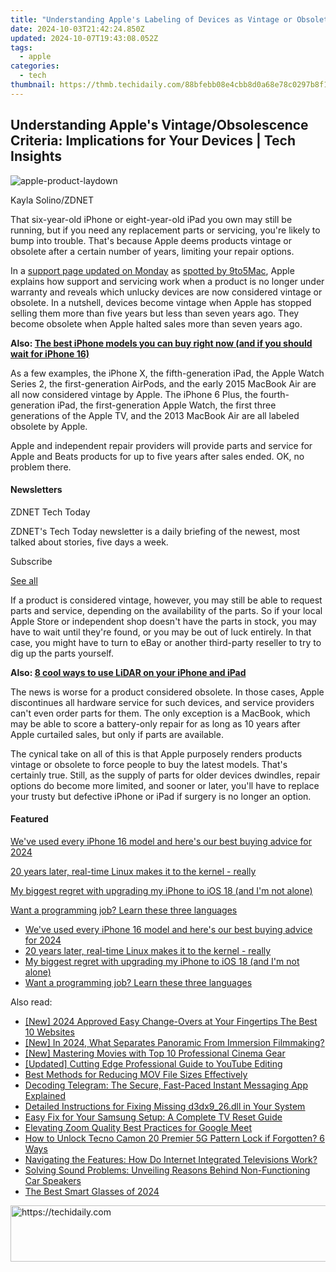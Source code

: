 ```yaml
---
title: "Understanding Apple's Labeling of Devices as Vintage or Obsolete: Implications & Explanations"
date: 2024-10-03T21:42:24.850Z
updated: 2024-10-07T19:43:08.052Z
tags:
  - apple
categories:
  - tech
thumbnail: https://thmb.techidaily.com/88bfebb08e4cbb8d0a68e78c0297b8f1e363343f342702915251fd121c5a13e0.jpg
---
```


## Understanding Apple's Vintage/Obsolescence Criteria: Implications for Your Devices | Tech Insights

![apple-product-laydown](https://www.zdnet.com/a/img/resize/383dd88092420dfc946002d73344a8c4b508ace3/2024/03/22/9de5d742-201a-463f-9a0f-946732da347f/rotated-1711135723-img-1307.jpg?auto=webp&width=1280)

Kayla Solino/ZDNET

That six-year-old iPhone or eight-year-old iPad you own may still be running, but if you need any replacement parts or servicing, you're likely to bump into trouble. That's because Apple deems products vintage or obsolete after a certain number of years, limiting your repair options.

In a [support page updated on Monday](https://support.apple.com/en-us/102772) as [spotted by 9to5Mac](https://9to5mac.com/2024/07/01/apple-says-these-three-products-are-now-vintage/), Apple explains how support and servicing work when a product is no longer under warranty and reveals which unlucky devices are now considered vintage or obsolete. In a nutshell, devices become vintage when Apple has stopped selling them more than five years but less than seven years ago. They become obsolete when Apple halted sales more than seven years ago.

**Also: [The best iPhone models you can buy right now (and if you should wait for iPhone 16)](https://www.zdnet.com/article/best-iphone/)**

As a few examples, the iPhone X, the fifth-generation iPad, the Apple Watch Series 2, the first-generation AirPods, and the early 2015 MacBook Air are all now considered vintage by Apple. The iPhone 6 Plus, the fourth-generation iPad, the first-generation Apple Watch, the first three generations of the Apple TV, and the 2013 MacBook Air are all labeled obsolete by Apple.

Apple and independent repair providers will provide parts and service for Apple and Beats products for up to five years after sales ended. OK, no problem there.

#### Newsletters

ZDNET Tech Today

ZDNET's Tech Today newsletter is a daily briefing of the newest, most talked about stories, five days a week.

 Subscribe

[See all](https://www.zdnet.com/newsletters/)

If a product is considered vintage, however, you may still be able to request parts and service, depending on the availability of the parts. So if your local Apple Store or independent shop doesn't have the parts in stock, you may have to wait until they're found, or you may be out of luck entirely. In that case, you might have to turn to eBay or another third-party reseller to try to dig up the parts yourself.

**Also: [8 cool ways to use LiDAR on your iPhone and iPad](https://www.zdnet.com/article/how-to-use-lidar-on-the-iphone-and-ipad/)**

The news is worse for a product considered obsolete. In those cases, Apple discontinues all hardware service for such devices, and service providers can't even order parts for them. The only exception is a MacBook, which may be able to score a battery-only repair for as long as 10 years after Apple curtailed sales, but only if parts are available.

The cynical take on all of this is that Apple purposely renders products vintage or obsolete to force people to buy the latest models. That's certainly true. Still, as the supply of parts for older devices dwindles, repair options do become more limited, and sooner or later, you'll have to replace your trusty but defective iPhone or iPad if surgery is no longer an option.

#### Featured

[We've used every iPhone 16 model and here's our best buying advice for 2024](https://www.zdnet.com/article/iphone-16-pro-max-buying-advice-2024/ "We've used every iPhone 16 model and here's our best buying advice for 2024")

[20 years later, real-time Linux makes it to the kernel - really](https://www.zdnet.com/article/20-years-later-real-time-linux-makes-it-to-the-kernel-really/ "20 years later, real-time Linux makes it to the kernel - really")

[My biggest regret with upgrading my iPhone to iOS 18 (and I'm not alone)](https://www.zdnet.com/article/my-biggest-regret-with-upgrading-my-iphone-to-ios-18-and-im-not-alone/ "My biggest regret with upgrading my iPhone to iOS 18 (and I'm not alone)")

[Want a programming job? Learn these three languages](https://www.zdnet.com/article/want-a-programming-job-learn-these-three-languages/ "Want a programming job? Learn these three languages")

* [We've used every iPhone 16 model and here's our best buying advice for 2024](https://www.zdnet.com/article/iphone-16-pro-max-buying-advice-2024/ "We've used every iPhone 16 model and here's our best buying advice for 2024")
* [20 years later, real-time Linux makes it to the kernel - really](https://www.zdnet.com/article/20-years-later-real-time-linux-makes-it-to-the-kernel-really/ "20 years later, real-time Linux makes it to the kernel - really")
* [My biggest regret with upgrading my iPhone to iOS 18 (and I'm not alone)](https://www.zdnet.com/article/my-biggest-regret-with-upgrading-my-iphone-to-ios-18-and-im-not-alone/ "My biggest regret with upgrading my iPhone to iOS 18 (and I'm not alone)")
* [Want a programming job? Learn these three languages](https://www.zdnet.com/article/want-a-programming-job-learn-these-three-languages/ "Want a programming job? Learn these three languages")

<ins class="adsbygoogle"
     style="display:block"
     data-ad-format="autorelaxed"
     data-ad-client="ca-pub-7571918770474297"
     data-ad-slot="1223367746"></ins>

<ins class="adsbygoogle"
     style="display:block"
     data-ad-client="ca-pub-7571918770474297"
     data-ad-slot="8358498916"
     data-ad-format="auto"
     data-full-width-responsive="true"></ins>

<span class="atpl-alsoreadstyle">Also read:</span>
<div><ul>
<li><a href="https://fox-cloud.techidaily.com/new-2024-approved-easy-change-overs-at-your-fingertips-the-best-10-websites/"><u>[New] 2024 Approved Easy Change-Overs at Your Fingertips The Best 10 Websites</u></a></li>
<li><a href="https://article-files.techidaily.com/new-in-2024-what-separates-panoramic-from-immersion-filmmaking/"><u>[New] In 2024, What Separates Panoramic From Immersion Filmmaking?</u></a></li>
<li><a href="https://extra-support.techidaily.com/new-mastering-movies-with-top-10-professional-cinema-gear/"><u>[New] Mastering Movies with Top 10 Professional Cinema Gear</u></a></li>
<li><a href="https://youtube-video-recordings.techidaily.com/updated-cutting-edge-professional-guide-to-youtube-editing/"><u>[Updated] Cutting Edge Professional Guide to YouTube Editing</u></a></li>
<li><a href="https://some-guidance.techidaily.com/best-methods-for-reducing-mov-file-sizes-effectively/"><u>Best Methods for Reducing MOV File Sizes Effectively</u></a></li>
<li><a href="https://technical-tips.techidaily.com/decoding-telegram-the-secure-fast-paced-instant-messaging-app-explained/"><u>Decoding Telegram: The Secure, Fast-Paced Instant Messaging App Explained</u></a></li>
<li><a href="https://technical-tips.techidaily.com/detailed-instructions-for-fixing-missing-d3dx926dll-in-your-system/"><u>Detailed Instructions for Fixing Missing d3dx9_26.dll in Your System</u></a></li>
<li><a href="https://technical-tips.techidaily.com/easy-fix-for-your-samsung-setup-a-complete-tv-reset-guide/"><u>Easy Fix for Your Samsung Setup: A Complete TV Reset Guide</u></a></li>
<li><a href="https://extra-information.techidaily.com/elevating-zoom-quality-best-practices-for-google-meet/"><u>Elevating Zoom Quality Best Practices for Google Meet</u></a></li>
<li><a href="https://unlock-android.techidaily.com/how-to-unlock-tecno-camon-20-premier-5g-pattern-lock-if-forgotten-6-ways-by-drfone-android/"><u>How to Unlock Tecno Camon 20 Premier 5G Pattern Lock if Forgotten? 6 Ways</u></a></li>
<li><a href="https://technical-tips.techidaily.com/navigating-the-features-how-do-internet-integrated-televisions-work/"><u>Navigating the Features: How Do Internet Integrated Televisions Work?</u></a></li>
<li><a href="https://technical-tips.techidaily.com/solving-sound-problems-unveiling-reasons-behind-non-functioning-car-speakers/"><u>Solving Sound Problems: Unveiling Reasons Behind Non-Functioning Car Speakers</u></a></li>
<li><a href="https://technical-tips.techidaily.com/the-best-smart-glasses-of-2024/"><u>The Best Smart Glasses of 2024</u></a></li>
</ul></div>

<!-- affiliate ads begin -->
<a href="https://appsumo.8odi.net/c/5597632/2075461/7443" target="_top" id="2075461">
  <img src="//a.impactradius-go.com/display-ad/7443-2075461" border="0" alt="https://techidaily.com" width="728" height="90"/>
</a>
<img height="0" width="0" src="https://appsumo.8odi.net/i/5597632/2075461/7443" style="position:absolute;visibility:hidden;" border="0" />
<!-- affiliate ads end -->

